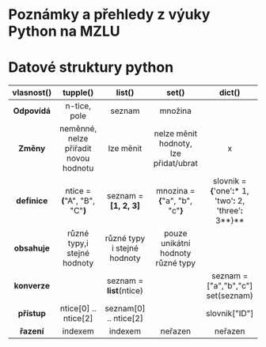 # Poznámky a přehledy z výuky Python na MZLU

# Datové struktury python

| vlasnost() | tupple() | list() | set() | dict() |
|:----:|:----:|:----:|:----:|:----:|
|**Odpovídá**|n-tice, pole|seznam|množina||slovník|
|**Změny**|neměnné, nelze přiřadit novou hodnotu|lze měnit|nelze měnit hodnoty, lze přidat/ubrat|x |
|**definice**|ntice = **(**"A", "B", "C"**)**|seznam = **[**1, 2, 3**]**|mnozina = **{**"a", "b", "c"**}**|slovnik = **{**'one'**:*** 1, 'two'**:** 2, 'three'**:** 3**}**
|**obsahuje**|různé typy,i stejné hodnoty|různé typy i stejné hodnoty|pouze unikátní hodnoty různé typy|
|**konverze**||seznam = **list**(ntice)||seznam = ["a","b","c"] set(seznam)
|**přístup**|ntice[0] .. ntice[2]|seznam[0] .. ntice[2]||slovnik["ID"]
|**řazení**|indexem|indexem|neřazen|neřazen 